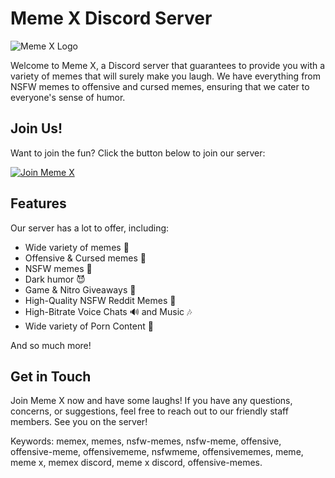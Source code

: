# Meme X Discord Server

![Meme X Logo](https://i.imgur.com/9piW5n5.png)

Welcome to Meme X, a Discord server that guarantees to provide you with a variety of memes that will surely make you laugh. We have everything from NSFW memes to offensive and cursed memes, ensuring that we cater to everyone's sense of humor. 

## Join Us!

Want to join the fun? Click the button below to join our server:

[![Join Meme X](https://img.shields.io/badge/Join-Meme%20X-7289DA?style=for-the-badge&logo=discord&logoColor=white)](https://discord.gg/memex)

## Features

Our server has a lot to offer, including:

- Wide variety of memes 🤣
- Offensive & Cursed memes 🤬
- NSFW memes 🔞
- Dark humor 😈
- Game & Nitro Giveaways 🥳
- High-Quality NSFW Reddit Memes 🦧
- High-Bitrate Voice Chats 🔊 and Music 🎶
- Wide variety of Porn Content 💋

And so much more!

## Get in Touch

Join Meme X now and have some laughs! If you have any questions, concerns, or suggestions, feel free to reach out to our friendly staff members. See you on the server!

Keywords: memex, memes, nsfw-memes, nsfw-meme, offensive, offensive-meme, offensivememe, nsfwmeme, offensivememes, meme, meme x, memex discord, meme x discord, offensive-memes.
